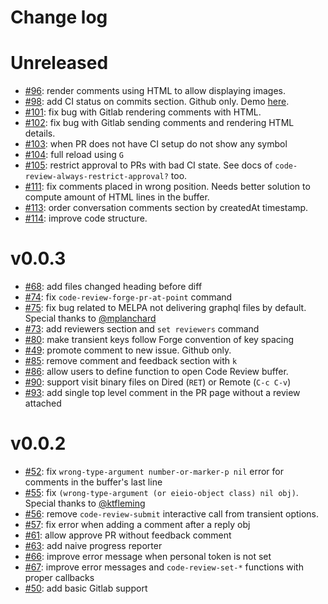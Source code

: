 # Change log

# Unreleased

- [#96](https://github.com/wandersoncferreira/code-review/pull/96/files): render comments using HTML to allow displaying images.
- [#98](https://github.com/wandersoncferreira/code-review/pull/98): add CI status on commits section. Github only. Demo [here](https://github.com/wandersoncferreira/code-review/pull/98).
- [#101](https://github.com/wandersoncferreira/code-review/pull/101): fix bug with Gitlab rendering comments with HTML.
- [#102](https://github.com/wandersoncferreira/code-review/pull/102): fix bug with Gitlab sending comments and rendering HTML details.
- [#103](https://github.com/wandersoncferreira/code-review/pull/103): when PR does not have CI setup do not show any symbol
- [#104](https://github.com/wandersoncferreira/code-review/pull/104): full reload using `G`
- [#105](https://github.com/wandersoncferreira/code-review/pull/105): restrict approval to PRs with bad CI state. See docs of `code-review-always-restrict-approval?` too.
- [#111](https://github.com/wandersoncferreira/code-review/pull/111): fix comments placed in wrong position. Needs better solution to compute amount of HTML lines in the buffer.
- [#113](https://github.com/wandersoncferreira/code-review/pull/113): order conversation comments section by createdAt timestamp.
- [#114](https://github.com/wandersoncferreira/code-review/pull/114): improve code structure.

# v0.0.3

- [#68](https://github.com/wandersoncferreira/code-review/pull/68): add files changed heading before diff
- [#74](https://github.com/wandersoncferreira/code-review/pull/74): fix `code-review-forge-pr-at-point` command
- [#75](https://github.com/wandersoncferreira/code-review/pull/75): fix bug related to MELPA not delivering graphql files by default. Special thanks to [@mplanchard](https://github.com/mplanchard)
- [#73](https://github.com/wandersoncferreira/code-review/pull/73): add reviewers section and `set reviewers` command
- [#80](https://github.com/wandersoncferreira/code-review/pull/80): make transient keys follow Forge convention of key spacing
- [#49](https://github.com/wandersoncferreira/code-review/pull/46): promote comment to new issue. Github only.
- [#85](https://github.com/wandersoncferreira/code-review/pull/85): remove comment and feedback section with `k`
- [#86](https://github.com/wandersoncferreira/code-review/pull/86): allow users to define function to open Code Review buffer.
- [#90](https://github.com/wandersoncferreira/code-review/pull/90): support visit binary files on Dired (`RET`) or Remote (`C-c C-v`)
- [#93](https://github.com/wandersoncferreira/code-review/pull/93/files): add single top level comment in the PR page without a review attached


# v0.0.2

- [#52](https://github.com/wandersoncferreira/code-review/pull/52): fix `wrong-type-argument number-or-marker-p nil` error for comments in the buffer's last line
- [#55](https://github.com/wandersoncferreira/code-review/pull/55): fix `(wrong-type-argument (or eieio-object class) nil obj)`. Special thanks to [@ktfleming](https://github.com/ktfleming)
- [#56](https://github.com/wandersoncferreira/code-review/pull/56): remove `code-review-submit` interactive call from transient options.
- [#57](https://github.com/wandersoncferreira/code-review/pull/57): fix error when adding a comment after a reply obj
- [#61](https://github.com/wandersoncferreira/code-review/pull/61): allow approve PR without feedback comment
- [#63](https://github.com/wandersoncferreira/code-review/pull/63): add naive progress reporter
- [#66](https://github.com/wandersoncferreira/code-review/pull/66): improve error message when personal token is not set
- [#67](https://github.com/wandersoncferreira/code-review/pull/67): improve error messages and `code-review-set-*` functions with proper callbacks
- [#50](https://github.com/wandersoncferreira/code-review/pull/50): add basic Gitlab support
